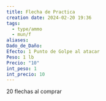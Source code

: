 ```yaml
---
title: Flecha de Practica
creation date: 2024-02-20 19:36
tags:
  - type/ammo
  - mun/f
aliases: 
Dado_de_Daño: 
Efecto: 1 Punto de Golpe al atacar
Peso: 1 lb
Precio: "10"
int_peso: 1
int_precio: 10
---
```

20 flechas al comprar
